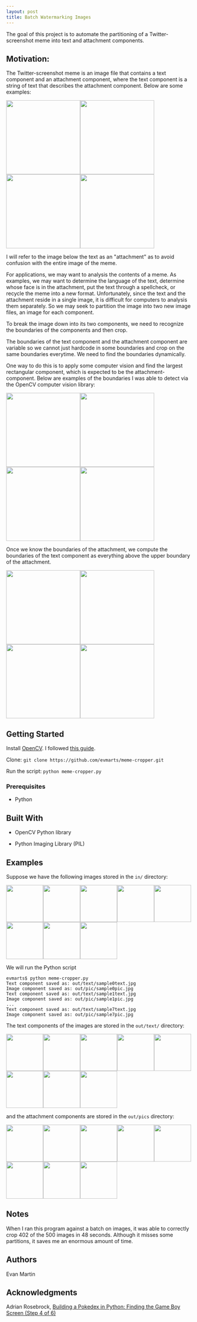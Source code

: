 ```yaml
---
layout: post
title: Batch Watermarking Images
---
```


The goal of this project is to automate the partitioning of a Twitter-screenshot meme into text and attachment components. 

## Motivation: 
The Twitter-screenshot meme is an image file that contains a text component and an attachment component, where the text component is a string of text that describes the attachment component. Below are some examples:

<!--<img src="./figures/sample/meme2.jpg" width="200px" alt=""><img src="./figures/sample/meme5.jpg" width="200px" alt=""><img src="./figures/sample/meme6.jpg" width="200px" alt=""><img src="./figures/sample/meme9.jpg" width="200px" alt="">-->

<img src="../blog/_img/figs/meme-cropper/sample/meme2.jpg" width="200px"><img src="../blog/_img/figs/meme-cropper/sample/meme5.jpg" width="200px"><img src="../blog/_img/figs/meme-cropper/sample/meme6.jpg" width="200px"><img src="../blog/_img/figs/meme-cropper/sample/meme9.jpg" width="200px">

I will refer to the image below the text as an "attachment" as to avoid confusion with the entire image of the meme. 

For applications, we may want to analysis the contents of a meme. As examples, we may want to determine the language of the text, determine whose face is in the attachment, put the text through a spellcheck, or recycle the meme into a new format. Unfortunately, since the text and the attachment reside in a single image, it is difficult for computers to analysis them separately. So we may seek to partition the image into two new image files, an image for each component. 

To break the image down into its two components, we need to recognize the boundaries of the components and then crop.

The boundaries of the text component and the attachment component are variable so we cannot just hardcode in some boundaries and crop on the same boundaries everytime. We need to find the boundaries dynamically. 

One way to do this is to apply some computer vision and find the largest rectangular component, which is expected to be the attachment-component. Below are examples of the boundaries I was able to detect via the OpenCV computer vision library:

<!--<img src="./figures/sample/meme2_contour.jpg" width="200px" alt=""><img src="./figures/sample/meme5_contour.jpg" width="200px" alt=""><img src="./figures/sample/meme6_contour.jpg" width="200px" alt=""><img src="./figures/sample/meme9_contour.jpg" width="200px" alt="">-->

<img src="../blog/_img/figs/meme-cropper/sample/meme2_contour.jpg" width="200px" alt=""><img src="../blog/_img/figs/meme-cropper/sample/meme5_contour.jpg" width="200px" alt=""><img src="../blog/_img/figs/meme-cropper/sample/meme6_contour.jpg" width="200px" alt=""><img src="../blog/_img/figs/meme-cropper/sample/meme9_contour.jpg" width="200px" alt="">

Once we know the boundaries of the attachment, we compute the boundaries of the text component as everything above the upper boundary of the attachment. 

<!--<img src="./figures/sample/meme2_contours.jpg" width="200px" alt=""><img src="./figures/sample/meme5_contours.jpg" width="200px" alt=""><img src="./figures/sample/meme6_contours.jpg" width="200px" alt=""><img src="./figures/sample/meme9_contours.jpg" width="200px" alt="">-->

<img src="../blog/_img/figs/meme-cropper/sample/meme2_contours.jpg" width="200px" alt=""><img src="../blog/_img/figs/meme-cropper/sample/meme5_contours.jpg" width="200px" alt=""><img src="../blog/_img/figs/meme-cropper/sample/meme6_contours.jpg" width="200px" alt=""><img src="../blog/_img/figs/meme-cropper/sample/meme9_contours.jpg" width="200px" alt="">

## Getting Started

Install [OpenCV](https://opencv.org/). I followed [this guide](https://www.pyimagesearch.com/2016/12/19/install-opencv-3-on-macos-with-homebrew-the-easy-way/). 

Clone:
```git clone https://github.com/evmarts/meme-cropper.git```

Run the script:
```python meme-cropper.py```

### Prerequisites

- Python

## Built With

* OpenCV Python library

* Python Imaging Library (PIL)

## Examples

Suppose we have the following images stored in the ```in/``` directory:

<!--<img src="./figures/sample/sample0.jpg" width="100px" alt=""><img src="./figures/sample/sample1.jpg" width="100px" alt=""><img src="./figures/sample/sample2.jpg" width="100px" alt=""><img src="./figures/sample/sample3.jpg" width="100px" alt=""><img src="./figures/sample/sample4.jpg" width="100px" alt=""><img src="./figures/sample/sample5.jpg" width="100px" alt=""><img src="./figures/sample/sample6.jpg" width="100px" alt=""><img src="./figures/sample/sample7.jpg" width="100px" alt="">
-->

<img src="../blog/_img/figs/meme-cropper/sample/sample0.jpg" width="100px" alt=""><img src="../blog/_img/figs/meme-cropper/sample/sample1.jpg" width="100px" alt=""><img src="../blog/_img/figs/meme-cropper/sample/sample2.jpg" width="100px" alt=""><img src="../blog/_img/figs/meme-cropper/sample/sample3.jpg" width="100px" alt=""><img src="../blog/_img/figs/meme-cropper/sample/sample4.jpg" width="100px" alt=""><img src="../blog/_img/figs/meme-cropper/sample/sample5.jpg" width="100px" alt=""><img src="../blog/_img/figs/meme-cropper/sample/sample6.jpg" width="100px" alt=""><img src="../blog/_img/figs/meme-cropper/sample/sample7.jpg" width="100px" alt="">

We will run the Python script

~~~
evmarts$ python meme-cropper.py
Text component saved as: out/text/sample0text.jpg
Image component saved as: out/pic/sample0pic.jpg
Text component saved as: out/text/sample1text.jpg
Image component saved as: out/pic/sample1pic.jpg
...
Text component saved as: out/text/sample7text.jpg
Image component saved as: out/pic/sample7pic.jpg
~~~

The text components of the images are stored in the ```out/text/``` directory: 

<!--<img src="./figures/texts/sample0text.jpg" width="100px" alt=""><img src="./figures/texts/sample1text.jpg" width="100px" alt=""><img src="./figures/texts/sample2text.jpg" width="100px" alt=""><img src="./figures/texts/sample3text.jpg" width="100px" alt=""><img src="./figures/texts/sample4text.jpg" width="100px" alt=""><img src="./figures/texts/sample5text.jpg" width="100px" alt=""><img src="./figures/texts/sample6text.jpg" width="100px" alt=""><img src="./figures/texts/sample7text.jpg" width="100px" alt="">-->

<img src="../blog/_img/figs/meme-cropper/sample/sample0text.jpg" width="100px" alt=""><img src="../blog/_img/figs/meme-cropper/sample/sample1text.jpg" width="100px" alt=""><img src="../blog/_img/figs/meme-cropper/sample/sample2text.jpg" width="100px" alt=""><img src="../blog/_img/figs/meme-cropper/sample/sample3text.jpg" width="100px" alt=""><img src="../blog/_img/figs/meme-cropper/sample/sample4text.jpg" width="100px" alt=""><img src="../blog/_img/figs/meme-cropper/sample/sample5text.jpg" width="100px" alt=""><img src="../blog/_img/figs/meme-cropper/sample/sample6text.jpg" width="100px" alt=""><img src="../blog/_img/figs/meme-cropper/sample/sample7text.jpg" width="100px" alt="">

and the attachment components are stored in the ```out/pics``` directory:

<!--
<img src="./figures/pics/sample0pic.jpg" width="100px" alt=""><img src="./figures/pics/sample1pic.jpg" width="100px" alt=""><img src="./figures/pics/sample2pic.jpg" width="100px" alt=""><img src="./figures/pics/sample3pic.jpg" width="100px" alt=""><img src="./figures/pics/sample4pic.jpg" width="100px" alt=""><img src="./figures/pics/sample5pic.jpg" width="100px" alt=""><img src="./figures/pics/sample6pic.jpg" width="100px" alt=""><img src="./figures/pics/sample7pic.jpg" width="100px" alt="">-->

<img src="../blog/_img/figs/meme-cropper/sample/sample0pic.jpg" width="100px" alt=""><img src="../blog/_img/figs/meme-cropper/sample/sample1pic.jpg" width="100px" alt=""><img src="../blog/_img/figs/meme-cropper/sample/sample2pic.jpg" width="100px" alt=""><img src="../blog/_img/figs/meme-cropper/sample/sample3pic.jpg" width="100px" alt=""><img src="../blog/_img/figs/meme-cropper/sample/sample4pic.jpg" width="100px" alt=""><img src="../blog/_img/figs/meme-cropper/sample/sample5pic.jpg" width="100px" alt=""><img src="../blog/_img/figs/meme-cropper/sample/sample6pic.jpg" width="100px" alt=""><img src="../blog/_img/figs/meme-cropper/sample/sample7pic.jpg" width="100px" alt="">

## Notes

When I ran this program against a batch on images, it was able to correctly crop 402  of the 500 images in 48 seconds. Although it misses some partitions, it saves me an enormous amount of time. 

## Authors

Evan Martin

## Acknowledgments

Adrian Rosebrock, [Building a Pokedex in Python: Finding the Game Boy Screen (Step 4 of 6)](https://www.pyimagesearch.com/2014/04/21/building-pokedex-python-finding-game-boy-screen-step-4-6/)


